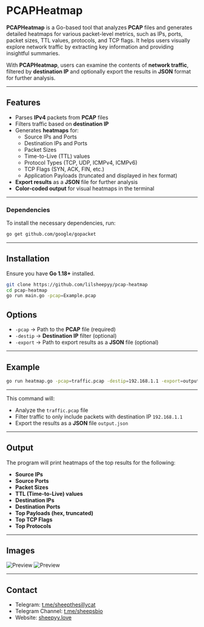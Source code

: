 # PCAPHeatmap

**PCAPHeatmap** is a Go-based tool that analyzes **PCAP** files and generates detailed heatmaps for various packet-level metrics, such as IPs, ports, packet sizes, TTL values, protocols, and TCP flags. It helps users visually explore network traffic by extracting key information and providing insightful summaries.

With **PCAPHeatmap**, users can examine the contents of **network traffic**, filtered by **destination IP** and optionally export the results in **JSON** format for further analysis.

---

## Features

- Parses **IPv4** packets from **PCAP** files  
- Filters traffic based on **destination IP**  
- Generates **heatmaps** for:
  - Source IPs and Ports  
  - Destination IPs and Ports  
  - Packet Sizes  
  - Time-to-Live (TTL) values  
  - Protocol Types (TCP, UDP, ICMPv4, ICMPv6)  
  - TCP Flags (SYN, ACK, FIN, etc.)  
  - Application Payloads (truncated and displayed in hex format)  
- **Export results** as a **JSON** file for further analysis  
- **Color-coded output** for visual heatmaps in the terminal

---

### Dependencies

To install the necessary dependencies, run:

```sh
go get github.com/google/gopacket
```

---

## Installation

Ensure you have **Go 1.18+** installed.

```sh
git clone https://github.com/lilsheepyy/pcap-heatmap
cd pcap-heatmap
go run main.go -pcap=Example.pcap
```

## Options

- `-pcap` → Path to the **PCAP** file (required)
- `-destip` → **Destination IP** filter (optional)
- `-export` → Path to export results as a **JSON** file (optional)

---

## Example

```sh
go run heatmap.go -pcap=traffic.pcap -destip=192.168.1.1 -export=output.json
```
---

This command will:

- Analyze the `traffic.pcap` file
- Filter traffic to only include packets with destination IP `192.168.1.1`
- Export the results as a **JSON** file `output.json`

---

## Output

The program will print heatmaps of the top results for the following:

- **Source IPs**
- **Source Ports**
- **Packet Sizes**
- **TTL (Time-to-Live) values**
- **Destination IPs**
- **Destination Ports**
- **Top Payloads (hex, truncated)**
- **Top TCP Flags**
- **Top Protocols**

---

## Images

![Preview](https://i.imgur.com/A5C1rWu.png)
![Preview](https://i.imgur.com/VHAXlHp.png)

---

## Contact

- Telegram: [t.me/sheepthesillycat](https://t.me/sheepthesillycat)
- Telegram Channel: [t.me/sheepsbio](https://t.me/sheepsbio)
- Website: [sheepyy.love](https://sheepyy.love)
